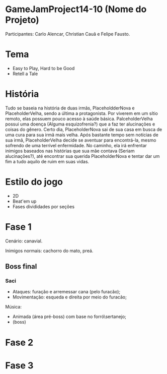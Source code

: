 # GameJamProject14-10 (Nome do Projeto)

Participantes: Carlo Alencar, Christian Cauã e Felipe Fausto.

# Tema

* Easy to Play, Hard to be Good
* Retell a Tale

#  História

Tudo se baseia na história de duas irmãs, PlaceholdderNova e PlaceholderVelha, sendo a última a protagonista. Por viverem em um sítio remoto, elas possuem pouco acesso à saúde básica. PalceholderVelha possui uma doença (Alguma esquizofrenia?) que a faz ter alucinações e coisas do gênero.
Certo dia, PlaceholderNova sai de sua casa em busca de uma cura para sua irmã mais velha. Após bastante tempo sem notícias de sua irmã, PlaceholderVelha decide se aventuar para encontrá-la, mesmo sofrendo de uma terrível enfermidade.
No caminho, ela irá enfrentar inimigos baseados nas histórias que sua mãe contava (Seriam alucinações?), até encontrar sua querida PlaceholderNova e tentar dar um fim a tudo aquilo de ruim em suas vidas.

# Estilo do jogo

* 2D
* Beat'em up
* Fases divididades por seções

# Fase 1

Cenário: canavial.

Inimigos normais: cachorro do mato, preá.

## Boss final

### Saci

* Ataques: furação e arremessar cana (pelo furacão);
* Movimentação: esqueda e direita por meio do furacão;



Música: 
* Animada (área pré-boss) com base no forró\sertanejo;
* (boss)

# Fase 2

# Fase 3


